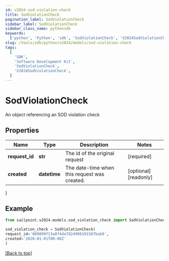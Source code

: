 ```yaml
---
id: v2024-sod-violation-check
title: SodViolationCheck
pagination_label: SodViolationCheck
sidebar_label: SodViolationCheck
sidebar_class_name: pythonsdk
keywords:
  ['python', 'Python', 'sdk', 'SodViolationCheck', 'V2024SodViolationCheck']
slug: /tools/sdk/python/v2024/models/sod-violation-check
tags:
  [
    'SDK',
    'Software Development Kit',
    'SodViolationCheck',
    'V2024SodViolationCheck',
  ]
---
```


# SodViolationCheck

An object referencing an SOD violation check

## Properties

| Name | Type | Description | Notes |
| --- | --- | --- | --- |
| **request_id** | **str** | The id of the original request | [required] |
| **created** | **datetime** | The date-time when this request was created. | [optional] [readonly] |

}

## Example

```python
from sailpoint.v2024.models.sod_violation_check import SodViolationCheck

sod_violation_check = SodViolationCheck(
request_id='089899f13a8f4da7824996191587bab9',
created='2020-01-01T00:00Z'
)

```

[[Back to top]](#)
